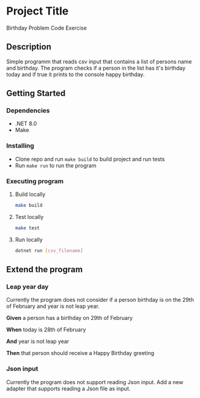 # Project Title

Birthday Problem Code Exercise

## Description

Simple programm that reads csv input that contains a list of persons name and birthday. The program checks if a person in the list has it's birthday today and if true it prints to the console happy birthday.

## Getting Started

### Dependencies

* .NET 8.0
* Make

### Installing

* Clone repo and run `make build` to build project and run tests
* Run `make run` to run the program

### Executing program

1. Build locally
   ```sh
   make build
   ```
2. Test locally
   ```sh
   make test
   ```
3. Run locally
   ```sh
   dotnet run [csv_filename]
   ```

## Extend the program

### Leap year day

Currently the program does not consider if a person birthday is on the 29th of February and year is not leap year.


**Given** a person has a birthday on 29th of February

**When** today is 28th of February

**And** year is not leap year

**Then** that person should receive a Happy Birthday greeting

### Json input

Currently the program does not support reading Json input. Add a new adapter that supports reading a Json file as input.